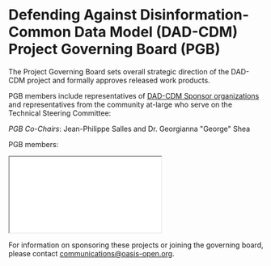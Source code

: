 
<h1>Defending Against Disinformation-Common Data Model (DAD-CDM) Project Governing Board (PGB)</h1>

<p>The Project Governing Board sets overall strategic direction of the DAD-CDM project and formally approves released work products.</p> 

<p>PGB members include representatives of <a href="[link to]SPONSORS.md"> DAD-CDM Sponsor organizations</a> and representatives from the community at-large who serve on the Technical Steering Committee:</p>

<p><i>PGB Co-Chairs</i>: Jean-Philippe Salles and Dr. Georgianna "George" Shea</p>

<p>PGB members:</p>

<p><iframe src="[https://docs.google.com/spreadsheets/d/1dGzWAnwtO8s455K4vArdIrfEh1bxsbl5BD937WUHSjs/edit#gid=1108003767]"></iframe>
</p>

<p>For information on sponsoring these projects or joining the governing board, please contact <a href="mailto:communications@oasis-open.org">communications@oasis-open.org</a>.</p>

